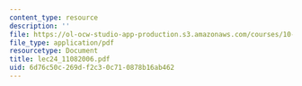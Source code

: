 ```yaml
---
content_type: resource
description: ''
file: https://ol-ocw-studio-app-production.s3.amazonaws.com/courses/10-569-synthesis-of-polymers-fall-2006/6d76c50c269df2c30c710878b16ab462_lec24_11082006.pdf
file_type: application/pdf
resourcetype: Document
title: lec24_11082006.pdf
uid: 6d76c50c-269d-f2c3-0c71-0878b16ab462
---
```

